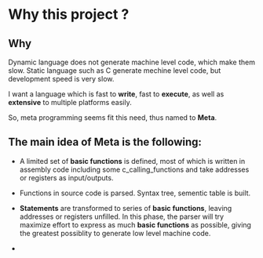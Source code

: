 Why this project ?
=================


Why
---

Dynamic language does not generate machine level code, which make them slow.
Static language such as C generate mechine level code, but development speed
is very slow.

I want a language which is fast to **write**, fast to **execute**, as well
as **extensive** to multiple platforms easily.


So, meta programming seems fit this need, thus named to **Meta**.



The main idea of **Meta** is the following:
-----------------------------------------


-  A limited set of **basic functions** is defined, most of which is written
in assembly code including some c_calling_functions and take addresses or
registers as input/outputs.

-  Functions in source code is parsed. Syntax tree, sementic table is built.

-  **Statements** are transformed to series of **basic functions**, leaving
addresses or registers unfilled. In this phase, the parser will try maximize
effort to express as much **basic functions** as possible, giving the greatest
possiblity to generate low level machine code.

-  



